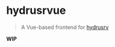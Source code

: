 # hydrusrvue

> A Vue-based frontend for [hydrusrv][hydrusrv]

__WIP__

[hydrusrv]: https://github.com/mserajnik/hydrusrv
